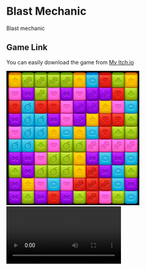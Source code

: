 # Blast Mechanic
Blast mechanic
## Game Link
You can easily download the game from [My Itch.io](https://beytullahkalay1.itch.io/)

![Original Game Image](img.png)
![Game Video](\Recordings\movie_001.mp4)

